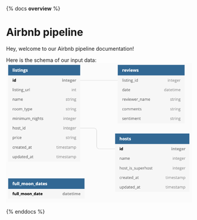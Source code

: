{% docs __overview__ %} 
# Airbnb pipeline

Hey, welcome to our Airbnb pipeline documentation!

Here is the schema of our input data:
![input schema](assets/input_schema.png)

{% enddocs %}